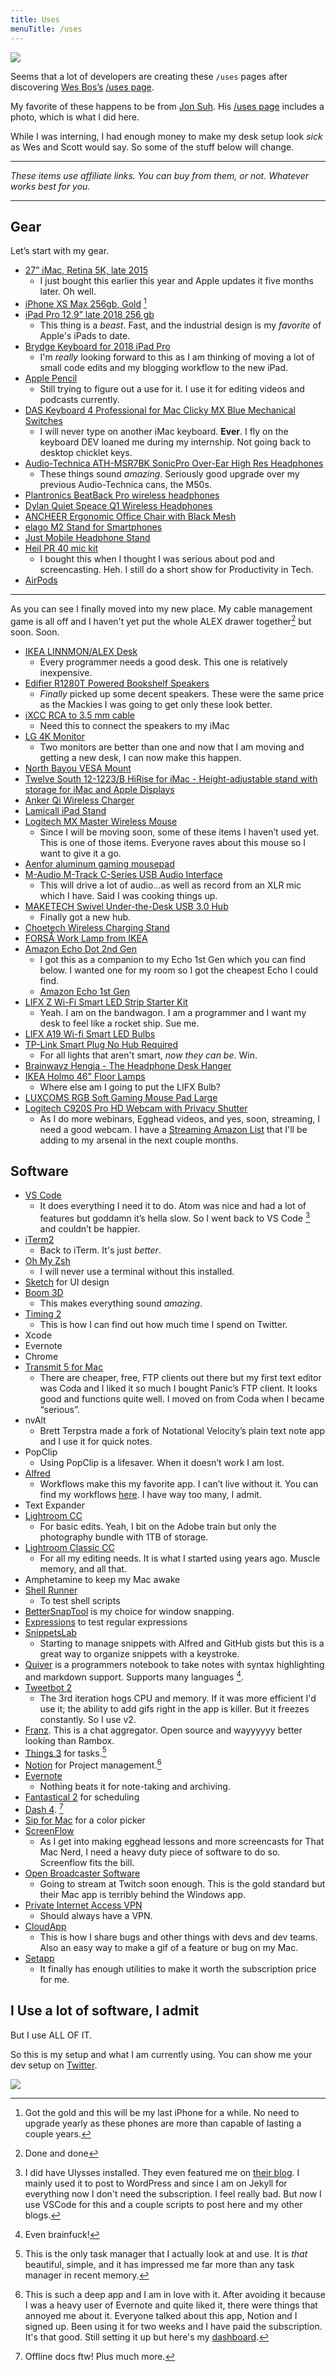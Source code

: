 ```yaml
---
title: Uses
menuTitle: /uses
---
```


![](./1.jpg)

Seems that a lot of developers are creating these `/uses` pages after discovering [Wes Bos’s](https://twitter.com/wesbos) [/uses page](http://wesbos.com/uses).

My favorite of these happens to be from [Jon Suh](https://twitter.com/jonsuh). His [/uses page](https://jonsuh.com/uses/) includes a photo, which is what I did here.

While I was interning, I had enough money to make my desk setup look *sick* as Wes and Scott would say. So some of the stuff below will change.

---

*These items use affiliate links. You can buy from them, or not. Whatever works best for you.*

---

## Gear

Let’s start with my gear.

- [27” iMac, Retina 5K, late 2015](https://www.bhphotovideo.com/c/product/1190385-REG/apple_mk462ll_a_27_imac_with_retina.html)
	- I just bought this earlier this year and Apple updates it five months later. Oh well.
- [iPhone XS Max 256gb, Gold](https://www.t-mobile.com/cell-phone/apple-iphone-8-plus?color=spacegray&memory=256gb) [^1]
- [iPad Pro 12.9” late 2018 256 gb](https://www.bhphotovideo.com/c/product/1441845-REG/apple_mtfn2ll_a_12_9_ipad_pro_late.html)
  - This thing is a *beast*. Fast, and the industrial design is my *favorite* of Apple's iPads to date.
- [Brydge Keyboard for 2018 iPad Pro](https://www.brydge.com/pages/2018-ipad-pro-keyboard-interest-form)
	- I'm *really* looking forward to this as I am thinking of moving a lot of small code edits and my blogging workflow to the new iPad.
- [Apple Pencil](https://www.bhphotovideo.com/c/product/1441874-REG/apple_mu8f2am_a_apple_pencil_2nd_generation.html)
	- Still trying to figure out a use for it. I use it for editing videos and podcasts currently.
- [DAS Keyboard 4 Professional for Mac Clicky MX  Blue Mechanical Switches](https://www.amazon.com/gp/product/B00TU7UA7W/ref=oh_aui_detailpage_o01_s00?psc=1&tag=thatmacnerd-20&ie=UTF8)
	- I will never type on another iMac keyboard. **Ever**. I fly on the keyboard DEV loaned me during my internship. Not going back to desktop chicklet keys.
-  [Audio-Technica ATH-MSR7BK SonicPro Over-Ear High Res Headphones](https://www.amazon.com/gp/product/B00PEU9CFA/ref=oh_aui_detailpage_o06_s00?psc=1&tag=thatmacnerd-20&ie=UTF8)
	- These things sound *amazing*. Seriously good upgrade over my  previous Audio-Technica cans, the M50s.
- [Plantronics BeatBack Pro wireless headphones](https://www.amazon.com/gp/product/B00MBWIL0G/ref=oh_aui_detailpage_o02_s00?psc=1&tag=thatmacnerd-20&ie=UTF8)
- [Dylan Quiet Speace Q1 Wireless Headphones](http://www.amazon.com/dp/product/B01MPZLYQV/ref=as_li_ss_tl?ie=UTF8&linkCode=ll1&tag=thatmacnerd-20)
- [ANCHEER Ergonomic Office Chair with Black Mesh](https://www.amazon.com/gp/product/B017SJBW0C/ref=oh_aui_detailpage_o01_s00?psc=1&tag=thatmacnerd-20&ie=UTF8)
- [elago M2 Stand for Smartphones](https://www.amazon.com/gp/product/B002OLM56K/ref=oh_aui_detailpage_o06_s00?psc=1&tag=thatmacnerd-20&ie=UTF8)
- [Just Mobile Headphone Stand](https://www.amazon.com/gp/product/B00A3CMAYY/ref=oh_aui_detailpage_o06_s00?psc=1&tag=thatmacnerd-20&ie=UTF8)
- [Heil PR 40 mic kit](https://www.amazon.com/gp/product/B00U1SG5SW/ref=oh_aui_detailpage_o07_s02?psc=1&tag=thatmacnerd-20&ie=UTF8)
	- I bought this when I thought I was serious about pod and screencasting. Heh. I still do a short show for Productivity in Tech.
- [AirPods](https://www.apple.com/airpods/)

---

As you can see I finally moved into my new place. My cable management game is all off and I haven't yet put the whole ALEX drawer together[^2] but soon. Soon.

- [IKEA LINNMON/ALEX Desk](http://www.ikea.com/us/en/catalog/products/S99932696/)
	- Every programmer needs a good desk. This one is relatively inexpensive.
- [Edifier R1280T Powered Bookshelf Speakers](https://www.amazon.com/gp/product/B016P9HJIA/ref=oh_aui_detailpage_o09_s00?psc=1&tag=thatmacnerd-20&ie=UTF8)
	- *Finally* picked up some decent speakers. These were the same price as the Mackies I was going to get only these look better.
- [iXCC RCA to 3.5 mm cable](https://www.amazon.com/gp/product/B019D048XC/ref=oh_aui_detailpage_o03_s01?psc=1&tag=thatmacnerd-20&ie=UTF8)
	- Need this to connect the speakers to my iMac
- [LG 4K Monitor](https://www.amazon.com/gp/product/B01LPNKFK0/ref=oh_aui_detailpage_o02_s01?psc=1&tag=thatmacnerd-20&ie=UTF8)
	- Two monitors are better than one and now that I am moving and getting a new desk, I can now make this happen.
-  [North Bayou VESA Mount](https://www.amazon.com/gp/product/B01FRWONKI/ref=oh_aui_detailpage_o02_s00?psc=1&tag=thatmacnerd-20&ie=UTF8)
- [Twelve South 12-1223/B HiRise for iMac - Height-adjustable stand with storage for iMac and Apple Displays](https://www.amazon.com/gp/product/B009HPGD2I/ref=oh_aui_detailpage_o00_s00?psc=1&tag=thatmacnerd-20&ie=UTF8)
- [Anker Qi Wireless Charger](https://www.amazon.com/gp/product/B0756Z8X82/ref=oh_aui_detailpage_o00_s00?psc=1&tag=thatmacnerd-20&ie=UTF8)
-  [Lamicall iPad Stand](https://www.amazon.com/gp/product/B071K5SPKN/ref=oh_aui_detailpage_o02_s00?psc=1&tag=thatmacnerd-20&ie=UTF8)
- [Logitech MX Master Wireless Mouse](https://www.amazon.com/gp/product/B00TZR3WRM/ref=oh_aui_detailpage_o05_s00?psc=1&tag=thatmacnerd-20&ie=UTF8)
	- Since I will be moving soon, some of these items I haven’t used yet. This is one of those items. Everyone raves about this mouse so I want to give it a go.
- [Aenfor aluminum gaming mousepad](https://www.amazon.com/gp/product/B074L6Z5P3/ref=oh_aui_detailpage_o05_s00?psc=1&tag=thatmacnerd-20&ie=UTF8)
-  [M-Audio M-Track C-Series USB Audio Interface](https://www.amazon.com/gp/product/B01FFH5XMC/ref=oh_aui_detailpage_o04_s01?psc=1&tag=thatmacnerd-20&ie=UTF8)
	- This will drive a lot of audio…as well as record from an XLR mic which I have. Said I was cooking things up.
- [MAKETECH Swivel Under-the-Desk USB 3.0 Hub](https://www.amazon.com/gp/product/B01LWIIAOR/ref=oh_aui_detailpage_o05_s01?psc=1&tag=thatmacnerd-20&ie=UTF8)
	- Finally got a new hub.
-  [Choetech Wireless Charging Stand](https://www.amazon.com/gp/product/B010B6PSMC/ref=oh_aui_detailpage_o05_s01?psc=1&tag=thatmacnerd-20&ie=UTF8)
-  [FORSÅ Work Lamp from IKEA](http://www.ikea.com/us/en/catalog/products/70321427/)
-  [Amazon Echo Dot 2nd Gen](https://www.amazon.com/Amazon-Echo-Dot-Portable-Bluetooth-Speaker-with-Alexa-Black/dp/B01DFKC2SO/ref=sr_1_1_sspa?sr=8-1-spons&ie=UTF8&tag=thatmacnerd-20&keywords=Amazon%2BEcho%2BDots%2B%25282nd%2BGen&psc=1&qid=1519870529)
	- I got this as a companion to my Echo 1st Gen which you can find below. I wanted one for my room so I got the cheapest Echo I could find.
	- [Amazon Echo 1st Gen](http://www.amazon.com/dp/product/B076PSZL29/ref=as_li_ss_tl?ie=UTF8&linkCode=ll1&tag=thatmacnerd-20)
- [LIFX Z Wi-Fi Smart LED Strip Starter Kit](https://www.amazon.com/gp/product/B073168F4Y/ref=oh_aui_detailpage_o02_s00?psc=1&tag=thatmacnerd-20&ie=UTF8)
	- Yeah. I am on the bandwagon. I am a programmer and I want my desk to feel like a rocket ship. Sue me.
- [LIFX A19 Wi-fi Smart LED Bulbs](https://www.amazon.com/gp/product/B01KY02MS8/ref=oh_aui_detailpage_o02_s00?psc=1&tag=thatmacnerd-20&ie=UTF8)
- [TP-Link Smart Plug No Hub Required](https://www.amazon.com/gp/product/B0178IC734/ref=oh_aui_detailpage_o01_s00?psc=1&tag=thatmacnerd-20&ie=UTF8)
	- For all lights that aren't smart, *now they can be*. Win.
- [Brainwavz Hengja - The Headphone Desk Hanger](https://www.amazon.com/dp/B012VIWG28/_encoding=UTF8?coliid=I38T2GSP88G72&colid=1DRWNUK8ZGQIY&psc=0&tag=thatmacnerd-20)
- [IKEA Holmo 46" Floor Lamps](https://www.amazon.com/gp/product/B0070PBVWO/ref=ox_sc_sfl_title_2?smid=A22ARMH4S21UOS&tag=thatmacnerd-20&psc=1&ie=UTF8)
	- Where else am I going to put the LIFX Bulb?
- [LUXCOMS RGB Soft Gaming Mouse Pad Large](https://www.amazon.com/gp/product/B07GSXJZSV/ref=ppx_yo_dt_b_asin_title_o00_s00?ie=UTF8&psc=1)
- [Logitech C920S Pro HD Webcam with Privacy Shutter](https://www.amazon.com/gp/product/B07K95WFWM/ref=ppx_yo_dt_b_asin_title_o01_s00?psc=1&tag=thatmacnerd-20&ie=UTF8)
  - As I do more webinars, Egghead videos, and yes, soon, streaming, I need a good webcam. I have a [Streaming Amazon List](https://www.amazon.com/hz/wishlist/ls/WYX3PZGSUJWN?tag=thatmacnerd-20&sort=default) that I'll be adding to my arsenal in the next couple months.

## Software

- [VS Code](https://code.visualstudio.com/)
	- It does everything I need it to do. Atom was nice and had a lot of features but goddamn it’s hella slow. So I went back to VS Code [^3] and couldn’t be happier.
- [iTerm2](https://www.iterm2.com/)
	- Back to iTerm. It's just *better*.
- [Oh My Zsh](https://github.com/robbyrussell/oh-my-zsh)
	- I will never use a terminal without this installed.
- [Sketch](https://www.sketchapp.com/) for UI design
- [Boom 3D](http://www.globaldelight.com/boom3d/index.php)
	- This makes everything sound *amazing*.
- [Timing 2](https://timingapp.com/)
	- This is how I can find out how much time I spend on Twitter.
- Xcode
- Evernote
- Chrome
- [Transmit 5 for Mac](https://www.panic.com/transmit/)
	- There are cheaper, free, FTP clients out there but my first text editor was Coda and I liked it so much I bought Panic’s FTP client. It looks good and functions quite well. I moved on from Coda when I became “serious”.
- nvAlt
	- Brett Terpstra made a fork of Notational Velocity’s plain text note app and I use it for quick notes.
- PopClip
	- Using PopClip is a lifesaver. When it doesn’t work I am lost.
- [Alfred](https://www.alfredapp.com/)
	- Workflows make this my favorite app. I can’t live without it. You can find my workflows [here](https://cl.ly/1W2N1P1z213i/Alfred_workflows.jpg). I have way too many, I admit.
- Text Expander
- [Lightroom CC](https://www.adobe.com/products/photoshop-lightroom.html)
	- For basic edits. Yeah, I bit on the Adobe train but only the photography bundle with 1TB of storage.
- [Lightroom Classic CC](https://www.adobe.com/products/photoshop-lightroom-classic.html)
  - For all my editing needs. It is what I started using years ago. Muscle memory, and all that.
- Amphetamine to keep my Mac awake
- [Shell Runner](https://itunes.apple.com/us/app/shell-runner/id689441182?mt=12&at=+1001lnT5&ct=That+Mac+Nerd+iOS)
	- To test shell scripts
- [BetterSnapTool](https://itunes.apple.com/us/app/bettersnaptool/id417375580?mt=12&at=+1001lnT5&ct=That+Mac+Nerd+iOS) is my choice for window snapping.
- [Expressions](https://itunes.apple.com/us/app/expressions/id913158085?mt=12&at=+1001lnT5&ct=That+Mac+Nerd+iOS) to test regular expressions
- [SnippetsLab](https://itunes.apple.com/us/app/snippetslab/id1006087419?mt=12&at=+1001lnT5&ct=That+Mac+Nerd+iOS)
	- Starting to manage snippets with Alfred and GitHub gists but this is a great way to organize snippets with a keystroke.
- [Quiver](https://itunes.apple.com/us/app/quiver-the-programmers-notebook/id866773894?mt=12&at=+1001lnT5&ct=That+Mac+Nerd+iOS) is a programmers notebook to take notes with syntax highlighting and markdown support. Supports many languages [^4].
- [Tweetbot 2](https://itunes.apple.com/us/app/tweetbot-2-for-twitter/id557168941?mt=12)
  - The 3rd iteration hogs CPU and memory. If it was more efficient I'd use it; the ability to add gifs right in the app is killer. But it freezes constantly. So I use v2.
- [Franz](https://meetfranz.com/). This is a chat aggregator. Open source and wayyyyyy better looking than Rambox.
- [Things 3](https://culturedcode.com/things/) for tasks.[^5]
- [Notion](https://www.notion.so) for Project management.[^6]
- [Evernote](https://evernote.com/)
  - Nothing beats it for note-taking and archiving.
- [Fantastical 2](https://flexibits.com/fantastical) for scheduling
- [Dash 4](https://kapeli.com/dash). [^7]
- [Sip for Mac](https://sipapp.io/) for a color picker
- [ScreenFlow](https://www.telestream.net/screenflow/overview.htm)
  - As I get into making egghead lessons and more screencasts for That Mac Nerd, I need a heavy duty piece of software to do so. Screenflow fits the bill.
- [Open Broadcaster Software](https://obsproject.com/welcome)
  - Going to stream at Twitch soon enough. This is the gold standard but their Mac app is terribly behind the Windows app.
- [Private Internet Access VPN](https://www.privateinternetaccess.com/)
  - Should always have a VPN.
- [CloudApp](https://www.getcloudapp.com/)
  - This is how I share bugs and other things with devs and dev teams. Also an easy way to make a gif of a feature or bug on my Mac.
- [Setapp](https://setapp.com/)
  - It finally has enough utilities to make it worth the subscription price for me.

## I Use a lot of software, I admit

But I use ALL OF IT.

So this is my setup and what I am currently using. You can show me your dev setup on [Twitter](https://twitter.com/tiffanywhitedev).

![](./2.jpg)


[^1]: Got the gold and this will be my last iPhone for a while. No need to upgrade yearly as these phones are more than capable of lasting a couple years.
[^2]: Done and done
[^3]: I did have Ulysses installed. They even featured me on [their blog](https://ulyssesapp.com/blog/2018/04/tiffany-r-white/). I mainly used it to post to WordPress and since I am on Jekyll for everything now I don't need the subscription. I feel really bad. But now I use VSCode for this and a couple scripts to post here and my other blogs.
[^4]: Even brainfuck!
[^5]: This is the only task manager that I actually look at and use. It is *that* beautiful, simple, and it has impressed me far more than any task manager in recent memory.
[^6]: This is such a deep app and I am in love with it. After avoiding it because I was a heavy user of Evernote and quite liked it, there were things that annoyed me about it. Everyone talked about this app, Notion and I signed up. Been using it for two weeks and I have paid the subscription. It's that good. Still setting it up but here's my [dashboard](https://cl.ly/e8ed18d3f574/Screenshot-2018-09-05_12-00-33_AM.png).
[^7]: Offline docs ftw! Plus much more.

